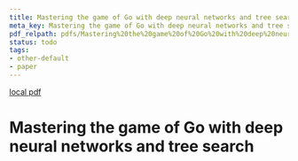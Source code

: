 ```yaml
---
title: Mastering the game of Go with deep neural networks and tree search
meta_key: Mastering the game of Go with deep neural networks and tree search
pdf_relpath: pdfs/Mastering%20the%20game%20of%20Go%20with%20deep%20neural%20networks%20and%20tree%20search.pdf
status: todo
tags:
- other-default
- paper
---
```


[local pdf](../../../pdfs/Mastering%20the%20game%20of%20Go%20with%20deep%20neural%20networks%20and%20tree%20search.pdf)

# Mastering the game of Go with deep neural networks and tree search
